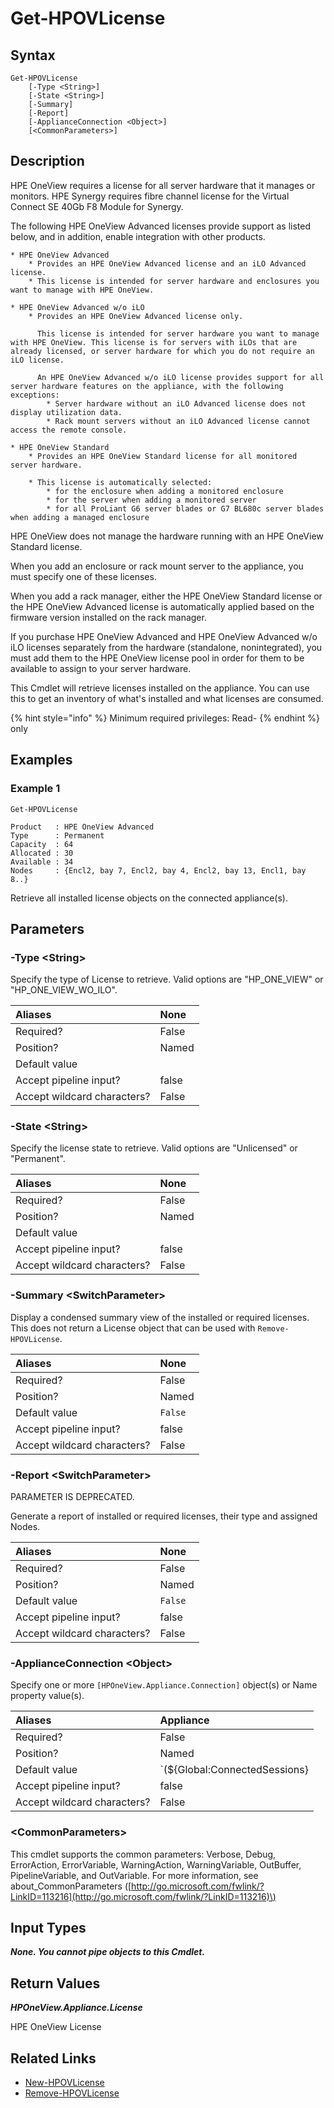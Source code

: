 ﻿---
description: Gets the installed licenses on the appliance.
---

# Get-HPOVLicense

## Syntax

```text
Get-HPOVLicense
    [-Type <String>]
    [-State <String>]
    [-Summary]
    [-Report]
    [-ApplianceConnection <Object>]
    [<CommonParameters>]
```

## Description

HPE OneView requires a license for all server hardware that it manages or monitors.  HPE Synergy requires fibre channel license for the Virtual Connect SE 40Gb F8 Module for Synergy. 

The following HPE OneView Advanced licenses provide support as listed below, and in addition, enable integration with other products.

    * HPE OneView Advanced
        * Provides an HPE OneView Advanced license and an iLO Advanced license.
        * This license is intended for server hardware and enclosures you want to manage with HPE OneView.

    * HPE OneView Advanced w/o iLO
        * Provides an HPE OneView Advanced license only.

          This license is intended for server hardware you want to manage with HPE OneView. This license is for servers with iLOs that are already licensed, or server hardware for which you do not require an iLO license.

          An HPE OneView Advanced w/o iLO license provides support for all server hardware features on the appliance, with the following exceptions:
            * Server hardware without an iLO Advanced license does not display utilization data.
            * Rack mount servers without an iLO Advanced license cannot access the remote console.

    * HPE OneView Standard
        * Provides an HPE OneView Standard license for all monitored server hardware. 

        * This license is automatically selected:
            * for the enclosure when adding a monitored enclosure
            * for the server when adding a monitored server
            * for all ProLiant G6 server blades or G7 BL680c server blades when adding a managed enclosure

HPE OneView does not manage the hardware running with an HPE OneView Standard license. 

When you add an enclosure or rack mount server to the appliance, you must specify one of these licenses.

When you add a rack manager, either the HPE OneView Standard license or the HPE OneView Advanced license is automatically applied based on the firmware version installed on the rack manager.

If you purchase HPE OneView Advanced and HPE OneView Advanced w/o iLO licenses separately from the hardware (standalone, nonintegrated), you must add them to the HPE OneView license pool in order for them to be available to assign to your server hardware.

This Cmdlet will retrieve licenses installed on the appliance. You can use this to get an inventory of what's installed and what licenses are consumed.

{% hint style="info" %}
Minimum required privileges: Read-
{% endhint %}
only
## Examples

###  Example 1 

```text
Get-HPOVLicense

Product   : HPE OneView Advanced
Type      : Permanent
Capacity  : 64
Allocated : 30
Available : 34
Nodes     : {Encl2, bay 7, Encl2, bay 4, Encl2, bay 13, Encl1, bay 8..}
```

Retrieve all installed license objects on the connected appliance(s).

## Parameters

### -Type &lt;String&gt;

Specify the type of License to retrieve.  Valid options are "HP_ONE_VIEW" or "HP_ONE_VIEW_WO_ILO".

| Aliases | None |
| :--- | :--- |
| Required? | False |
| Position? | Named |
| Default value |  |
| Accept pipeline input? | false |
| Accept wildcard characters? | False |

### -State &lt;String&gt;

Specify the license state to retrieve.  Valid options are "Unlicensed" or "Permanent".

| Aliases | None |
| :--- | :--- |
| Required? | False |
| Position? | Named |
| Default value |  |
| Accept pipeline input? | false |
| Accept wildcard characters? | False |

### -Summary &lt;SwitchParameter&gt;

Display a condensed summary view of the installed or required licenses.  This does not return a License object that can be used with `Remove-HPOVLicense`.

| Aliases | None |
| :--- | :--- |
| Required? | False |
| Position? | Named |
| Default value | `False` |
| Accept pipeline input? | false |
| Accept wildcard characters? | False |

### -Report &lt;SwitchParameter&gt;

PARAMETER IS DEPRECATED.

Generate a report of installed or required licenses, their type and assigned Nodes.

| Aliases | None |
| :--- | :--- |
| Required? | False |
| Position? | Named |
| Default value | `False` |
| Accept pipeline input? | false |
| Accept wildcard characters? | False |

### -ApplianceConnection &lt;Object&gt;

Specify one or more `[HPOneView.Appliance.Connection]` object(s) or Name property value(s).

| Aliases | Appliance |
| :--- | :--- |
| Required? | False |
| Position? | Named |
| Default value | `(${Global:ConnectedSessions} | ? Default)` |
| Accept pipeline input? | false |
| Accept wildcard characters? | False |

### &lt;CommonParameters&gt;

This cmdlet supports the common parameters: Verbose, Debug, ErrorAction, ErrorVariable, WarningAction, WarningVariable, OutBuffer, PipelineVariable, and OutVariable. For more information, see about\_CommonParameters \([http://go.microsoft.com/fwlink/?LinkID=113216](http://go.microsoft.com/fwlink/?LinkID=113216)\)

## Input Types

_**None.  You cannot pipe objects to this Cmdlet.**_

## Return Values

_**HPOneView.Appliance.License**_

HPE OneView License

## Related Links

* [New-HPOVLicense](new-hpovlicense.md)
* [Remove-HPOVLicense](remove-hpovlicense.md)
